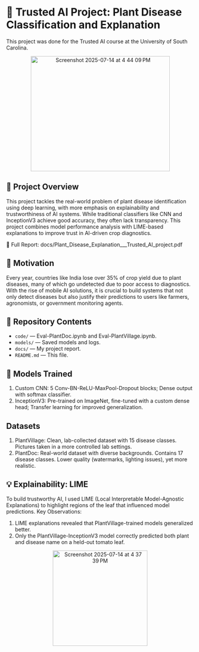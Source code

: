 # 🌱 Trusted AI Project: Plant Disease Classification and Explanation

This project was done for the Trusted AI course at the University of South Carolina.

<div align="center">
  <img width="373" height="309" alt="Screenshot 2025-07-14 at 4 44 09 PM" src="https://github.com/user-attachments/assets/737d0b63-584b-4618-bed2-460842365f26" />
</div>

## 🎯 Project Overview
This project tackles the real-world problem of plant disease identification using deep learning, with more emphasis on explainability and trustworthiness of AI systems. While traditional classifiers like CNN and InceptionV3 achieve good accuracy, they often lack transparency. This project combines model performance analysis with LIME-based explanations to improve trust in AI-driven crop diagnostics.

📄 Full Report: docs/Plant_Disease_Explanation___Trusted_AI_project.pdf

## 🧠 Motivation
Every year, countries like India lose over 35% of crop yield due to plant diseases, many of which go undetected due to poor access to diagnostics. With the rise of mobile AI solutions, it is crucial to build systems that not only detect diseases but also justify their predictions to users like farmers, agronomists, or government monitoring agents.

## 📂 Repository Contents

- `code/` — Eval-PlantDoc.ipynb and Eval-PlantVillage.ipynb.
- `models/` — Saved models and logs.
- `docs/` — My project report.
- `README.md` — This file.

## 🧰 Models Trained
1. Custom CNN: 5 Conv-BN-ReLU-MaxPool-Dropout blocks; Dense output with softmax classifier.
2. InceptionV3: Pre-trained on ImageNet, fine-tuned with a custom dense head; Transfer learning for improved generalization.

## Datasets
1. PlantVillage: Clean, lab-collected dataset with 15 disease classes. Pictures taken in a more controlled lab settings.
2. PlantDoc: Real-world dataset with diverse backgrounds. Contains 17 disease classes. Lower quality (watermarks, lighting issues), yet more realistic.

## 💡 Explainability: LIME
To build trustworthy AI, I used LIME (Local Interpretable Model-Agnostic Explanations) to highlight regions of the leaf that influenced model predictions.
Key Observations:
1. LIME explanations revealed that PlantVillage-trained models generalized better.
2. Only the PlantVillage-InceptionV3 model correctly predicted both plant and disease name on a held-out tomato leaf.

<div align="center">
     <img width="254" height="256" alt="Screenshot 2025-07-14 at 4 37 39 PM" src="https://github.com/user-attachments/assets/e8eb0538-e55b-45c6-a8bd-99f1d229de9b" />
</div>
